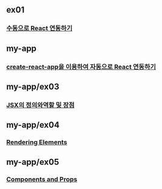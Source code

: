 ## ex01
### [수동으로 React 연동하기](https://github.com/YuumiNam/reactStudy/tree/master/%EC%98%88%EC%A0%9C/ex01)

## my-app
### [create-react-app을 이용하여 자동으로 React 연동하기](https://github.com/YuumiNam/reactStudy/tree/master/%EC%98%88%EC%A0%9C/my-app)

## my-app/ex03
### [JSX의 정의와역할 및 장점](https://github.com/YuumiNam/reactStudy/tree/master/%EC%98%88%EC%A0%9C/my-app/src/ex03)

## my-app/ex04
### [Rendering Elements](https://github.com/YuumiNam/reactStudy/tree/master/%EC%98%88%EC%A0%9C/my-app/src/ex04)

## my-app/ex05
### [Components and Props](https://github.com/YuumiNam/reactStudy/tree/master/%EC%98%88%EC%A0%9C/my-app/src/ex04)
